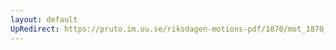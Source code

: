 ```yaml
---
layout: default
UpRedirect: https://pruto.im.uu.se/riksdagen-motions-pdf/1870/mot_1870__ak__108/mot_1870__ak__108-002.pdf
---
```


